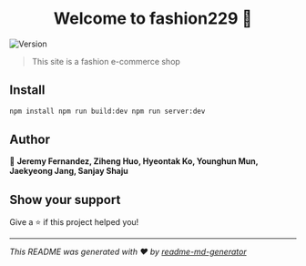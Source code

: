 <h1 align="center">Welcome to fashion229 👋</h1>
<p>
  <img alt="Version" src="https://img.shields.io/badge/version-1.0.0-blue.svg?cacheSeconds=2592000" />
</p>

> This site is a fashion e-commerce shop

## Install

```sh
npm install npm run build:dev npm run server:dev
```

## Author

👤 **Jeremy Fernandez, Ziheng Huo, Hyeontak Ko, Younghun Mun, Jaekyeong Jang, Sanjay Shaju**


## Show your support

Give a ⭐️ if this project helped you!

***
_This README was generated with ❤️ by [readme-md-generator](https://github.com/kefranabg/readme-md-generator)_